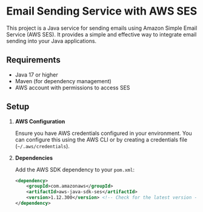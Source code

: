# Email Sending Service with AWS SES

This project is a Java service for sending emails using Amazon Simple Email Service (AWS SES). It provides a simple and effective way to integrate email sending into your Java applications.

## Requirements

- Java 17 or higher
- Maven (for dependency management)
- AWS account with permissions to access SES

## Setup

1. **AWS Configuration**

   Ensure you have AWS credentials configured in your environment. You can configure this using the AWS CLI or by creating a credentials file (`~/.aws/credentials`).

2. **Dependencies**

   Add the AWS SDK dependency to your `pom.xml`:

   ```xml
   <dependency>
       <groupId>com.amazonaws</groupId>
       <artifactId>aws-java-sdk-ses</artifactId>
       <version>1.12.300</version> <!-- Check for the latest version -->
   </dependency>